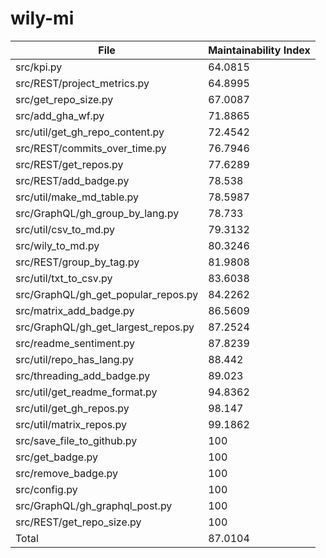 # wily-mi

| File                                |   Maintainability Index |
| --- | --- |
| src/kpi.py                          |                 64.0815 |
| src/REST/project_metrics.py         |                 64.8995 |
| src/get_repo_size.py                |                 67.0087 |
| src/add_gha_wf.py                   |                 71.8865 |
| src/util/get_gh_repo_content.py     |                 72.4542 |
| src/REST/commits_over_time.py       |                 76.7946 |
| src/REST/get_repos.py               |                 77.6289 |
| src/REST/add_badge.py               |                 78.538  |
| src/util/make_md_table.py           |                 78.5987 |
| src/GraphQL/gh_group_by_lang.py     |                 78.733  |
| src/util/csv_to_md.py               |                 79.3132 |
| src/wily_to_md.py                   |                 80.3246 |
| src/REST/group_by_tag.py            |                 81.9808 |
| src/util/txt_to_csv.py              |                 83.6038 |
| src/GraphQL/gh_get_popular_repos.py |                 84.2262 |
| src/matrix_add_badge.py             |                 86.5609 |
| src/GraphQL/gh_get_largest_repos.py |                 87.2524 |
| src/readme_sentiment.py             |                 87.8239 |
| src/util/repo_has_lang.py           |                 88.442  |
| src/threading_add_badge.py          |                 89.023  |
| src/util/get_readme_format.py       |                 94.8362 |
| src/util/get_gh_repos.py            |                 98.147  |
| src/util/matrix_repos.py            |                 99.1862 |
| src/save_file_to_github.py          |                100      |
| src/get_badge.py                    |                100      |
| src/remove_badge.py                 |                100      |
| src/config.py                       |                100      |
| src/GraphQL/gh_graphql_post.py      |                100      |
| src/REST/get_repo_size.py           |                100      |
| Total                               |                 87.0104 |

